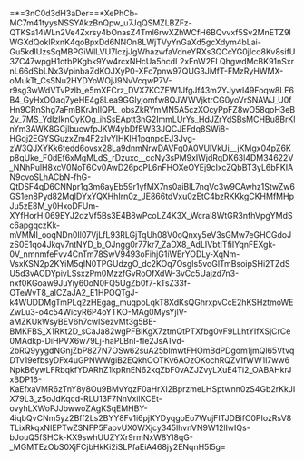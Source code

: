 =*=3nC0d3dH3aDer==*XePhCb-MC7m41tyysNSSYAkzBnQpw_u7JqQSMZLBZFz-QTKSa14WLn2Ve4Zxrsy4bOnasZ4Tml6rwXZhWCfH6BQvvxf5Sv2MnETZ9lWGXdQoklRxnK4qoBpxDd6NNOn8LWjTVyYnGaXd5gcXdym4bLai-Gu5kdIUzsSqMBPGiWlLVU7lczjJgWhazwfaVdneYRXs3QCcYG0jIcd8Kv8sifU3ZC47wpgH1otbPKgbk9Yw4rcxNHcUa5hcdL2xEnW2ELQhgwdMcBK91nSxrnL66dSbLNx3VpinbaZdKOJXyP0-XFc7pnw97QUG3JMfT-FMzRyHWMX-oMukTt_CsSNu2HYDYoWOjJ9NvVcqwP7V-r9sg3wWdVTvPzlb_e5mXFCrz_DVX7KCZEW1JfgJf43m2YJywI49Foqw8LF6B4_GyHxOQaq7yeHE4g8Lea9GGlyjomfw8QJWWVjktrCG0yoVrSNAWJ_U0fHn9CRnShg7aFmBKrJnIlQPL_obsZkRYmMN5A5czXOcyPpFZ8wO58qoH3eB2v_7MS_YdIzIknCyKOg_ihSsEAptt3nG2ImmLUrYs_HdJZrYdSBsMCHBu8BrKlnYm3AWK8GCjlbuowfpJKW4ybDfEW33JQCJEFdq8SWi8-HGqj2EGYSGuzxZm4F2zIvYlHKIH1pqnpcEJ3Jvg-zW3QJXYKk6tedd6ovsx28La9dnmNrwDAVFq0A0VUlVkUi__jKMgx04pZ6Kp8qUke_F0dEf6xMgMLdS_rDzuxc__ccNy3sPM9xIWjdRqDK63l4DM34622V_NNhPulH8xcV0NoT6Cv0AwD26pcPL6nFHOXeOYEj9cIxcZQbBT3yL6bFKIAN9cvoSLhACbN-fhG-QtDSF4qD6CNNpr1g3m6ayEb59r1yfMX7ns0aiBlL7nqVc3w9CAwhz1StwZw6GS1en8Pyd82MqIDYxYQXHhIrn0z_JE866tdVxu0zEtC4bzRKKkgCKHMfMHpJu5zE8M_y0HxoDFUm-XYfHorHI069EYJ2dzVf5Bs3E4B8wPcoLZ4K3X_Wcral8WtGR3nfhVpgYMdSc6apgqczKk-mVMMI_ooqNDn0Il07VjLfL93RLGjTqUh08V0oQnxy5eV3sGMw7eGHCGdoJzS0E1qo4Jkqv7ntNYD_b_OJngg0r77kr7_ZaDX8_AdLIVbtITfiIYqnFEXgk-0V_nmnmfeFvv4CnTm78SwV9493oFihjG1iWErYODLy-XqNm-VsxKSN2p2KYiM5qIN0TPGUdzgO_dc2KOq7OsgIs5voGlTmBsoipSHi2TZdSU5d3vAODYpivLSsxzPm0MzzfGvRoOfXdW-3vCc5Uajzd7n3-nxf0KGoaw9JuYiy60oN0FQ5UgZb0f7-kTsZ33f-OTeWvT8_alCZaJA2_E1HPOQTgJ-k4WUDDMgTmPLq2zHEgag_muqpoLqkT8XdKsQGhrxpvCcE2hKSHztmoWEZwLu3-o4c54WicyR6P4oYTKO-MAg0MysYjlV-aMZKUkWsyBEV6h7cwISezvMt3g5BE-BMKFBS_X1RKt2D_sCaJa82wgPFBlKgX7ztmQtPTXfbg0vF9LLhtYIfXSjCrCe0MAdkp-DiHPVX6w79Lj-haPLBnI-fIe2JsATvd-2bRQ9yygdNGnjZbP827N7OSw62suA25bImwtFHOmBdPDgom1jmQl65VtvqDTv19efbsyDFx4uGPNWWgiB2EQkhOOTKv6AOzOKochRQZv1fWW1l7ww6NpkB6ywLFRbqkfYDARhZ1kpRnEN62kqZbF0vAZJZvyLXuE4Ti2_OABAHkrJxBDP16-KaEfxaVMR6zTnY8y8Ou9BMvYqzF0aHrXI2BprzmeLHSptwnn0zS4Gb2rKkJIX79L3_z5oJdKqcd-RLU13F7NnVxiIKCEt-ovyhLXWoPJJbwwoZAgKSqEMHBY-4iqbQvCNm5yz2Bff2Ls2BYY8Fv1i6pjKYDyqgoEo7WujFITJDBifC0PIozRsV8TLixRkqxNIEPTwZSNFP5FaovUX0WXjcy345lhvnVN9W12lIwIQs-bJouQ5fSHCk-KX9swhUUZYXr9rmNxW8YI8qG-_MGMTEzObS0XjFCjbHkKi2iSLPfaEiA468jy2ENqnH5l5g=